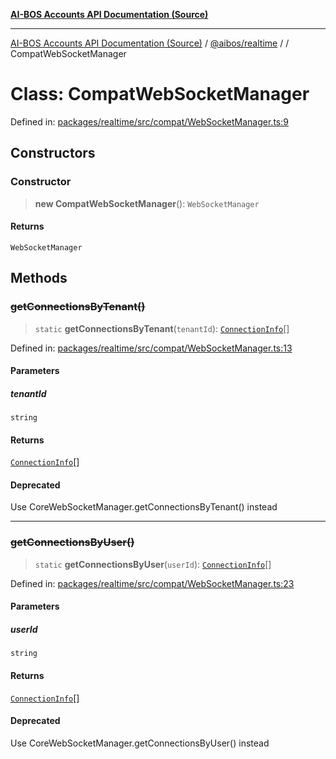 [**AI-BOS Accounts API Documentation (Source)**](../../../README.md)

***

[AI-BOS Accounts API Documentation (Source)](../../../README.md) / [@aibos/realtime](../README.md) / [](../README.md) / CompatWebSocketManager

# Class: CompatWebSocketManager

Defined in: [packages/realtime/src/compat/WebSocketManager.ts:9](https://github.com/pohlai88/accounts/blob/48103fb36d28b2b9bfb33472b6de2f719773cde9/packages/realtime/src/compat/WebSocketManager.ts#L9)

## Constructors

### Constructor

> **new CompatWebSocketManager**(): `WebSocketManager`

#### Returns

`WebSocketManager`

## Methods

### ~~getConnectionsByTenant()~~

> `static` **getConnectionsByTenant**(`tenantId`): [`ConnectionInfo`](../interfaces/ConnectionInfo.md)[]

Defined in: [packages/realtime/src/compat/WebSocketManager.ts:13](https://github.com/pohlai88/accounts/blob/48103fb36d28b2b9bfb33472b6de2f719773cde9/packages/realtime/src/compat/WebSocketManager.ts#L13)

#### Parameters

##### tenantId

`string`

#### Returns

[`ConnectionInfo`](../interfaces/ConnectionInfo.md)[]

#### Deprecated

Use CoreWebSocketManager.getConnectionsByTenant() instead

***

### ~~getConnectionsByUser()~~

> `static` **getConnectionsByUser**(`userId`): [`ConnectionInfo`](../interfaces/ConnectionInfo.md)[]

Defined in: [packages/realtime/src/compat/WebSocketManager.ts:23](https://github.com/pohlai88/accounts/blob/48103fb36d28b2b9bfb33472b6de2f719773cde9/packages/realtime/src/compat/WebSocketManager.ts#L23)

#### Parameters

##### userId

`string`

#### Returns

[`ConnectionInfo`](../interfaces/ConnectionInfo.md)[]

#### Deprecated

Use CoreWebSocketManager.getConnectionsByUser() instead
